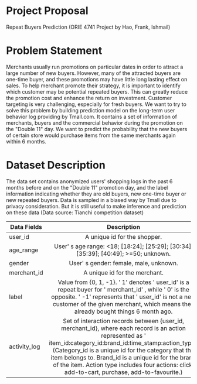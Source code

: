 # Project Proposal
Repeat Buyers Prediction
(ORIE 4741 Project by Hao, Frank, Ishmail)


# Problem Statement
Merchants usually run promotions on particular dates in order to attract a large number of new buyers. However, many of the attracted buyers are one-time buyer, and these promotions may have little long lasting effect on sales. To help merchant promote their strategy, it is important to identify which customer may be potential repeated buyers. This can greatly reduce the promotion cost and enhance the return on investment. Customer targeting is very challenging, especially for fresh buyers. 
We want to try to solve this problem by building prediction model on the long-term user behavior log providing by Tmall.com. It contains a set of information of merchants, buyers and the commercial behavior during the promotion on the "Double 11" day. We want to predict the probability that the new buyers of certain store would purchase items from the same merchants again within 6 months.

# Dataset Description 
The data set contains anonymized users' shopping logs in the past 6 months before and on the "Double 11" promotion day, and the label information indicating whether they are old buyers, new one-time buyer or new repeated buyers. Data is sampled in a biased way by Tmall due to privacy consideration. But it is still useful to make inference and prediction on these data (Data source: Tianchi competition dataset)
	
	
| Data Fields | Description |
|--------------|:----------------------------------------------------------------------------------------------------------------------------------------------------------------------------------------------------------------------------------------------------------------------------------------------------------------------------------------------------------------------------------:|
| user_id | A unique id for the shopper. |
| age_range | User' s age range: <18; [18:24]; [25:29]; [30:34]; [35:39]; [40:49]; >=50; unknown. |
| gender | User' s gender: female, male, unknown. |
| merchant_id | A unique id for the merchant. |
| label | Value from {0, 1, -1}. ' 1' denotes ' user_id' is a repeat buyer for ' merchant_id' ,  while ' 0' is the opposite. ' -1' represents that ' user_id' is not a new customer of  the given merchant, which means they already bought things 6 month ago. |
| activity_log | Set of interaction records between {user_id, merchant_id}, where each record is  an action represented as ' item_id:category_id:brand_id:time_stamp:action_type'.  (Category_id is a unique id for the category that the item belongs to. Brand_id is  a unique id for the brand of the item. Action type includes four actions: click,  add-to-cart, purchase, add-to-favourite.) |
